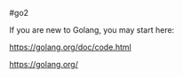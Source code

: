 #go2

If you are new to Golang, you may start here:

https://golang.org/doc/code.html

https://golang.org/
